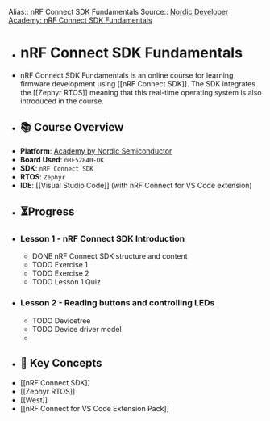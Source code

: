 Alias:: nRF Connect SDK Fundamentals
Source:: [Nordic Developer Academy: nRF Connect SDK Fundamentals](https://academy.nordicsemi.com/courses/nrf-connect-sdk-fundamentals/)

- # nRF Connect SDK Fundamentals
- nRF Connect SDK Fundamentals is an online course for learning firmware development using [[nRF Connect SDK]]. The SDK integrates the [[Zephyr RTOS]] meaning that this real-time operating system is also introduced in the course.
- ## 📚 Course Overview
- **Platform**: [Academy by Nordic Semiconductor](https://academy.nordicsemi.com/)
- **Board Used**: `nRF52840-DK`
- **SDK**: `nRF Connect SDK`
- **RTOS**: `Zephyr`
- **IDE**: [[Visual Studio Code]] (with nRF Connect for VS Code extension)
- ## ⏳Progress
- ### Lesson 1 - nRF Connect SDK Introduction
	- DONE nRF Connect SDK structure and content
	- TODO Exercise 1
	- TODO Exercise 2
	- TODO Lesson 1 Quiz
- ### Lesson 2 - Reading buttons and controlling LEDs
	- TODO Devicetree
	- TODO Device driver model
	-
- ## 🧠 Key Concepts
- [[nRF Connect SDK]]
- [[Zephyr RTOS]]
- [[West]]
- [[nRF Connect for VS Code Extension Pack]]